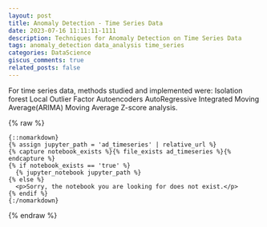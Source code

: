 ```yaml
---
layout: post
title: Anomaly Detection - Time Series Data
date: 2023-07-16 11:11:11-1111
description: Techniques for Anomaly Detection on Time Series Data
tags: anomaly_detection data_analysis time_series
categories: DataScience
giscus_comments: true
related_posts: false
---
```


For time series data, methods studied and implemented were:
Isolation forest
Local Outlier Factor
Autoencoders
AutoRegressive Integrated Moving Average(ARIMA)
Moving Average
Z-score analysis.

{% raw %}

```liquid
{::nomarkdown}
{% assign jupyter_path = 'ad_timeseries' | relative_url %}
{% capture notebook_exists %}{% file_exists ad_timeseries %}{% endcapture %}
{% if notebook_exists == 'true' %}
  {% jupyter_notebook jupyter_path %}
{% else %}
  <p>Sorry, the notebook you are looking for does not exist.</p>
{% endif %}
{:/nomarkdown}
```

{% endraw %}
